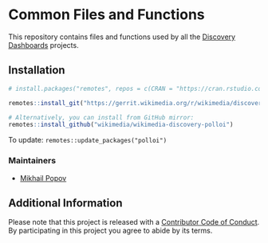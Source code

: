 Common Files and Functions
==========================

This repository contains files and functions used by all the [Discovery Dashboards](https://discovery.wmflabs.org/) projects.

## Installation

```R
# install.packages("remotes", repos = c(CRAN = "https://cran.rstudio.com/"))

remotes::install_git("https://gerrit.wikimedia.org/r/wikimedia/discovery/polloi")

# Alternatively, you can install from GitHub mirror:
remotes::install_github("wikimedia/wikimedia-discovery-polloi")
```

To update: `remotes::update_packages("polloi")`

### Maintainers

- [Mikhail Popov](https://meta.wikimedia.org/wiki/User:MPopov_(WMF))

## Additional Information

Please note that this project is released with a [Contributor Code of Conduct](CONDUCT.md). By participating in this project you agree to abide by its terms.
